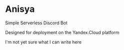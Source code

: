 # Anisya

Simple Serverless Discord Bot

Designed for deployment on the Yandex.Cloud platform

I'm not yet sure what I can write here